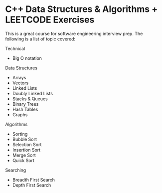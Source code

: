# C++ Data Structures &amp; Algorithms + LEETCODE Exercises

This is a great course for software engineering interview prep. The following is a list of topic covered:

Technical
* Big O notation

Data Structures
* Arrays
* Vectors
* Linked Lists
* Doubly Linked Lists
* Stacks & Queues
* Binary Trees
* Hash Tables
* Graphs

Algorithms
* Sorting
* Bubble Sort
* Selection Sort
* Insertion Sort
* Merge Sort
* Quick Sort

Searching
* Breadth First Search
* Depth First Search
